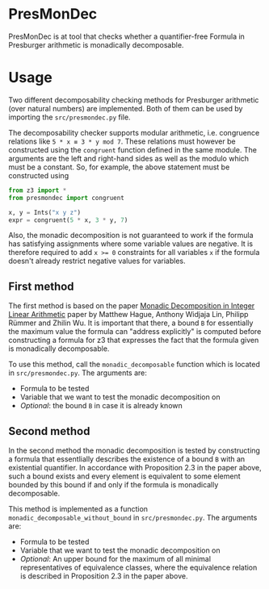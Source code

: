 # PresMonDec

PresMonDec is at tool that checks whether a quantifier-free Formula in Presburger arithmetic is monadically decomposable.

# Usage

Two different decomposability checking methods for Presburger arithmetic (over natural numbers) are implemented. Both of them can be used by importing the `src/presmondec.py` file.

The decomposability checker supports modular arithmetic, i.e. congruence relations like `5 * x ≡ 3 * y mod 7`. These relations must however be constructed using the `congruent` function defined in the same module.
The arguments are the left and right-hand sides as well as the modulo which must be a constant. So, for example, the above statement must be constructed using
```python
from z3 import *
from presmondec import congruent

x, y = Ints("x y z")
expr = congruent(5 * x, 3 * y, 7)
```
Also, the monadic decomposition is not guaranteed to work if the formula has satisfying assignments where some variable values are negative.
It is therefore required to add `x >= 0` constraints for all variables `x` if the formula doesn't already restrict negative values for variables. 

## First method

The first method is based on the paper [Monadic Decomposition in Integer Linear Arithmetic](https://arxiv.org/abs/2004.12371) paper by Matthew Hague, Anthony Widjaja Lin, Philipp Rümmer and Zhilin Wu.
It is important that there, a bound `B` for essentially the maximum value the formula can "address explicitly" is computed before constructing a formula for z3 that expresses the fact that the formula given is monadically decomposable.

To use this method, call the `monadic_decomposable` function which is located in `src/presmondec.py`.
The arguments are:
* Formula to be tested
* Variable that we want to test the monadic decomposition on
* *Optional*: the bound `B` in case it is already known

## Second method

In the second method the monadic decomposition is tested by constructing a formula that essentlially describes the existence of a bound `B` with an existential quantifier.
In accordance with Proposition 2.3 in the paper above, such a bound exists and every element is equivalent to some element bounded by this bound if and only if the formula is monadically decomposable.

This method is implemented as a function `monadic_decomposable_without_bound` in `src/presmondec.py`. The arguments are:
* Formula to be tested
* Variable that we want to test the monadic decomposition on
* *Optional*: An upper bound for the maximum of all minimal representatives of equivalence classes, where the equivalence relation is described in Proposition 2.3 in the paper above.